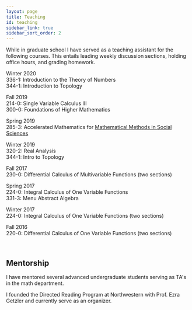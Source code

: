 ```yaml
---
layout: page
title: Teaching
id: teaching
sidebar_link: true
sidebar_sort_order: 2
---
```


While in graduate school I have served as a teaching assistant for the following courses. This entails leading weekly discussion sections, holding office hours, and grading homework.

Winter 2020<br> 336-1: Introduction to the Theory of Numbers<br>344-1: Introduction to Topology

Fall 2019<br> 214-0: Single Variable Calculus III<br> 300-0: Foundations of Higher Mathematics

Spring 2019<br> 285-3: Accelerated Mathematics for <a href="https://www.mmss.northwestern.edu/">Mathematical Methods in Social Sciences</a>

Winter 2019<br> 320-2: Real Analysis<br> 344-1: Intro to Topology

Fall 2017<br> 230-0: Differential Calculus of Multivariable Functions  (two sections)

Spring 2017<br> 224-0: Integral Calculus of One Variable Functions<br> 331-3: Menu Abstract Algebra

Winter 2017<br> 224-0: Integral Calculus of One Variable Functions (two sections)

Fall 2016<br> 220-0: Differential Calculus of One Variable Functions (two sections)









<br>

## Mentorship

I have mentored several advanced undergraduate students serving as TA's in the math department.

I founded the Directed Reading Program at Northwestern with Prof. Ezra Getzler and currently serve as an organizer.
